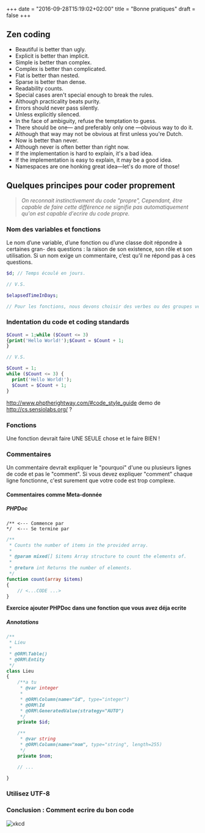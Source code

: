 +++
date = "2016-09-28T15:19:02+02:00"
title = "Bonne pratiques"
draft = false
+++

## Zen coding

* Beautiful is better than ugly.
* Explicit is better than implicit.
* Simple is better than complex.
* Complex is better than complicated.
* Flat is better than nested.
* Sparse is better than dense.
* Readability counts.
* Special cases aren't special enough to break the rules.
* Although practicality beats purity.
* Errors should never pass silently.
* Unless explicitly silenced.
* In the face of ambiguity, refuse the temptation to guess.
* There should be one— and preferably only one —obvious way to do it.
* Although that way may not be obvious at first unless you're Dutch.
* Now is better than never.
* Although never is often better than right now.
* If the implementation is hard to explain, it's a bad idea.
* If the implementation is easy to explain, it may be a good idea.
* Namespaces are one honking great idea—let's do more of those!

## Quelques principes pour coder proprement

> _On reconnait instinctivement du code "propre", Cependant, être capable de faire cette différence ne signifie pas automatiquement qu'on est capable d'ecrire du code propre._

### Nom des variables et fonctions

Le nom d’une variable, d’une fonction ou d’une classe doit répondre à certaines gran-
des questions : la raison de son existence, son rôle et son utilisation. Si un nom exige un
commentaire, c’est qu’il ne répond pas à ces questions.

```php
$d; // Temps écoulé en jours.

// V.S.

$elapsedTimeInDays;

// Pour les fonctions, nous devons choisir des verbes ou des groupes verbaux comme postPayment ,  deletePage ou  save

```

### Indentation du code et coding standards

```php
$Count = 1;while ($Count <= 3)
{print('Hello World!');$Count = $Count + 1;
}

// V.S.

$Count = 1;
while ($Count <= 3) {
  print('Hello World!');
  $Count = $Count + 1;
}
```

http://www.phptherightway.com/#code_style_guide
demo de http://cs.sensiolabs.org/ ?

### Fonctions

Une fonction devrait faire UNE SEULE chose et le faire BIEN !

### Commentaires

Un commentaire devrait expliquer le "pourquoi" d'une ou plusieurs lignes de code et pas le "comment". Si vous devez expliquer "comment" chaque ligne fonctionne, c'est surement que votre code est trop complexe.

#### Commentaires comme Meta-donnée

##### PHPDoc

```
/** <--- Commence par
*/  <--- Se termine par
```

```php
/**
 * Counts the number of items in the provided array.
 *
 * @param mixed[] $items Array structure to count the elements of.
 *
 * @return int Returns the number of elements.
 */
function count(array $items)
{
    // <...CODE ...>
}
```

**Exercice ajouter PHPDoc dans une fonction que vous avez déja ecrite**

##### Annotations

```php
/**
 * Lieu
 *
 * @ORM\Table()
 * @ORM\Entity
 */
class Lieu
{
    /**a tu
     * @var integer
     *
     * @ORM\Column(name="id", type="integer")
     * @ORM\Id
     * @ORM\GeneratedValue(strategy="AUTO")
     */
    private $id;

    /**
     * @var string
     * @ORM\Column(name="nom", type="string", length=255)
     */
    private $nom;

	// ...

}
```



### Utilisez UTF-8

### Conclusion : Comment ecrire du bon code

![xkcd](http://imgs.xkcd.com/comics/good_code.png)
